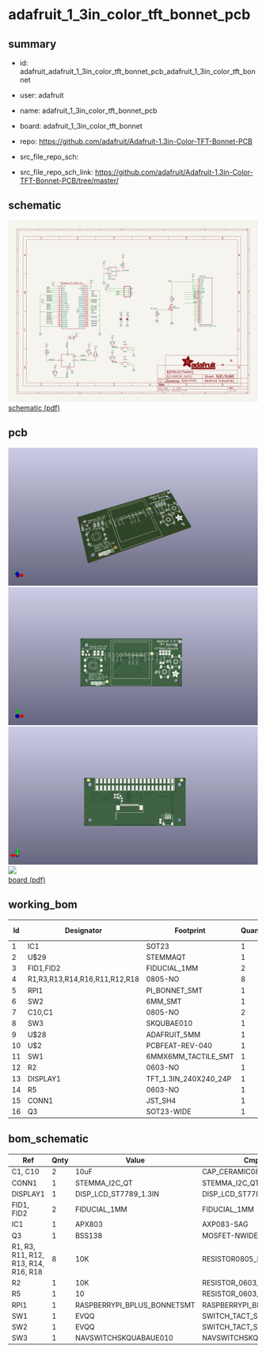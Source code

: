 # adafruit_1_3in_color_tft_bonnet_pcb
 
## summary 
* id: adafruit_adafruit_1_3in_color_tft_bonnet_pcb_adafruit_1_3in_color_tft_bonnet
* user: adafruit
* name: adafruit_1_3in_color_tft_bonnet_pcb
* board: adafruit_1_3in_color_tft_bonnet
* repo: https://github.com/adafruit/Adafruit-1.3in-Color-TFT-Bonnet-PCB



* src_file_repo_sch: 
* src_file_repo_sch_link: https://github.com/adafruit/Adafruit-1.3in-Color-TFT-Bonnet-PCB/tree/master/

## schematic  
![](working_schematic_600.png)  
[schematic (pdf)](working_schematic.pdf)  

## pcb  
![](working_3d_600.png) 
![](working_3d_front_600.png)  
![](working_3d_back_600.png)  
![](working_600.png)  
[board (pdf)](working.pdf)  

## working_bom
| Id | Designator | Footprint | Quantity | Designation | Supplier and ref |  | None | 
| --- | --- | --- | --- | --- | --- | --- | --- | 
| 1 | IC1 | SOT23 | 1 | APX803 |  |  | [''] | 
| 2 | U$29 | STEMMAQT | 1 |  |  |  | [''] | 
| 3 | FID1,FID2 | FIDUCIAL_1MM | 2 | FIDUCIAL_1MM |  |  | [''] | 
| 4 | R1,R3,R13,R14,R16,R11,R12,R18 | 0805-NO | 8 | 10K |  |  | [''] | 
| 5 | RPI1 | PI_BONNET_SMT | 1 | RASPBERRYPI_BPLUS_BONNETSMT |  |  | [''] | 
| 6 | SW2 | 6MM_SMT | 1 | EVQQ |  |  | [''] | 
| 7 | C10,C1 | 0805-NO | 2 | 10uF |  |  | [''] | 
| 8 | SW3 | SKQUBAE010 | 1 | NAVSWITCHSKQUABAUE010 |  |  | [''] | 
| 9 | U$28 | ADAFRUIT_5MM | 1 |  |  |  | [''] | 
| 10 | U$2 | PCBFEAT-REV-040 | 1 |  |  |  | [''] | 
| 11 | SW1 | 6MMX6MM_TACTILE_SMT | 1 | EVQQ |  |  | [''] | 
| 12 | R2 | 0603-NO | 1 | 10K |  |  | [''] | 
| 13 | DISPLAY1 | TFT_1.3IN_240X240_24P | 1 | DISP_LCD_ST7789_1.3IN |  |  | [''] | 
| 14 | R5 | 0603-NO | 1 | 10 |  |  | [''] | 
| 15 | CONN1 | JST_SH4 | 1 | STEMMA_I2C_QT |  |  | [''] | 
| 16 | Q3 | SOT23-WIDE | 1 | BSS138 |  |  | [''] | 


## bom_schematic
| Ref | Qnty | Value | Cmp name | Footprint | Description | Vendor | DNP | 
| --- | --- | --- | --- | --- | --- | --- | --- | 
| C1, C10 | 2 | 10uF | CAP_CERAMIC0805-NOOUTLINE | working:0805-NO |  |  |  | 
| CONN1 | 1 | STEMMA_I2C_QT | STEMMA_I2C_QT | working:JST_SH4 |  |  |  | 
| DISPLAY1 | 1 | DISP_LCD_ST7789_1.3IN | DISP_LCD_ST7789_1.3IN | working:TFT_1.3IN_240X240_24P |  |  |  | 
| FID1, FID2 | 2 | FIDUCIAL_1MM | FIDUCIAL_1MM | working:FIDUCIAL_1MM |  |  |  | 
| IC1 | 1 | APX803 | AXP083-SAG | working:SOT23 |  |  |  | 
| Q3 | 1 | BSS138 | MOSFET-NWIDE | working:SOT23-WIDE |  |  |  | 
| R1, R3, R11, R12, R13, R14, R16, R18 | 8 | 10K | RESISTOR0805_NOOUTLINE | working:0805-NO |  |  |  | 
| R2 | 1 | 10K | RESISTOR_0603_NOOUT | working:0603-NO |  |  |  | 
| R5 | 1 | 10 | RESISTOR_0603_NOOUT | working:0603-NO |  |  |  | 
| RPI1 | 1 | RASPBERRYPI_BPLUS_BONNETSMT | RASPBERRYPI_BPLUS_BONNETSMT | working:PI_BONNET_SMT |  |  |  | 
| SW1 | 1 | EVQQ | SWITCH_TACT_SMT_6MM | working:6MMX6MM_TACTILE_SMT |  |  |  | 
| SW2 | 1 | EVQQ | SWITCH_TACT_SMT_6MMSMALL | working:6MM_SMT |  |  |  | 
| SW3 | 1 | NAVSWITCHSKQUABAUE010 | NAVSWITCHSKQUABAUE010 | working:SKQUBAE010 |  |  |  | 



